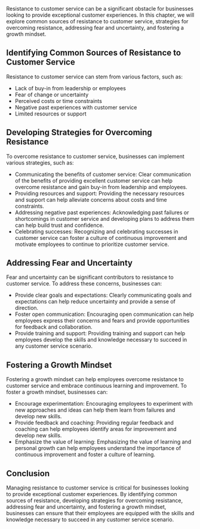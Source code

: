 
Resistance to customer service can be a significant obstacle for businesses looking to provide exceptional customer experiences. In this chapter, we will explore common sources of resistance to customer service, strategies for overcoming resistance, addressing fear and uncertainty, and fostering a growth mindset.

Identifying Common Sources of Resistance to Customer Service
------------------------------------------------------------

Resistance to customer service can stem from various factors, such as:

* Lack of buy-in from leadership or employees
* Fear of change or uncertainty
* Perceived costs or time constraints
* Negative past experiences with customer service
* Limited resources or support

Developing Strategies for Overcoming Resistance
-----------------------------------------------

To overcome resistance to customer service, businesses can implement various strategies, such as:

* Communicating the benefits of customer service: Clear communication of the benefits of providing excellent customer service can help overcome resistance and gain buy-in from leadership and employees.
* Providing resources and support: Providing the necessary resources and support can help alleviate concerns about costs and time constraints.
* Addressing negative past experiences: Acknowledging past failures or shortcomings in customer service and developing plans to address them can help build trust and confidence.
* Celebrating successes: Recognizing and celebrating successes in customer service can foster a culture of continuous improvement and motivate employees to continue to prioritize customer service.

Addressing Fear and Uncertainty
-------------------------------

Fear and uncertainty can be significant contributors to resistance to customer service. To address these concerns, businesses can:

* Provide clear goals and expectations: Clearly communicating goals and expectations can help reduce uncertainty and provide a sense of direction.
* Foster open communication: Encouraging open communication can help employees express their concerns and fears and provide opportunities for feedback and collaboration.
* Provide training and support: Providing training and support can help employees develop the skills and knowledge necessary to succeed in any customer service scenario.

Fostering a Growth Mindset
--------------------------

Fostering a growth mindset can help employees overcome resistance to customer service and embrace continuous learning and improvement. To foster a growth mindset, businesses can:

* Encourage experimentation: Encouraging employees to experiment with new approaches and ideas can help them learn from failures and develop new skills.
* Provide feedback and coaching: Providing regular feedback and coaching can help employees identify areas for improvement and develop new skills.
* Emphasize the value of learning: Emphasizing the value of learning and personal growth can help employees understand the importance of continuous improvement and foster a culture of learning.

Conclusion
----------

Managing resistance to customer service is critical for businesses looking to provide exceptional customer experiences. By identifying common sources of resistance, developing strategies for overcoming resistance, addressing fear and uncertainty, and fostering a growth mindset, businesses can ensure that their employees are equipped with the skills and knowledge necessary to succeed in any customer service scenario.
